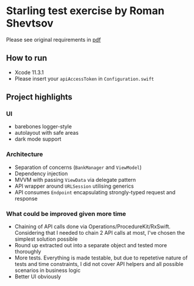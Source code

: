 #  Starling test exercise by Roman Shevtsov

Please see original requirements in [pdf](Starling_Bank_Engineering__Technical_Challenge_.pdf)

## How to run
- Xcode 11.3.1
- Please insert your `apiAccessToken` in `Configuration.swift` 

## Project highlights

### UI
- barebones logger-style
- autolayout with safe areas
- dark mode support

### Architecture
- Separation of concerns (`BankManager` and `ViewModel`)
- Dependency injection
- MVVM with passing `ViewData` via delegate pattern
- API wrapper around `URLSession` utilising generics
- API consumes `Endpoint` encapsulating strongly-typed request and response 

### What could be improved given more time
- Chaining of API calls done via Operations/ProcedureKit/RxSwift. Considering that I needed to chain 2 API calls at most, I've chosen the simplest solution possible
- Round up extracted out into a separate object and tested more thoroughly
- More tests. Everything is made testable, but due to repetetive nature of tests and time constraints, I did not cover API helpers and all possible scenarios in business logic
- Better UI obviously
